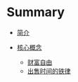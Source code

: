 # Summary

* [简介](README.md)

* [核心概念](core.md)
    * [财富自由](FinancialFreedom.md)
    * [出售时间的铁律](IronLaw.md)

